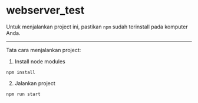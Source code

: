 # webserver_test

Untuk menjalankan project ini, pastikan `npm` sudah terinstall pada komputer Anda.

---

Tata cara menjalankan project:

1. Install node modules

```
npm install
```

2. Jalankan project

```
npm run start
```
